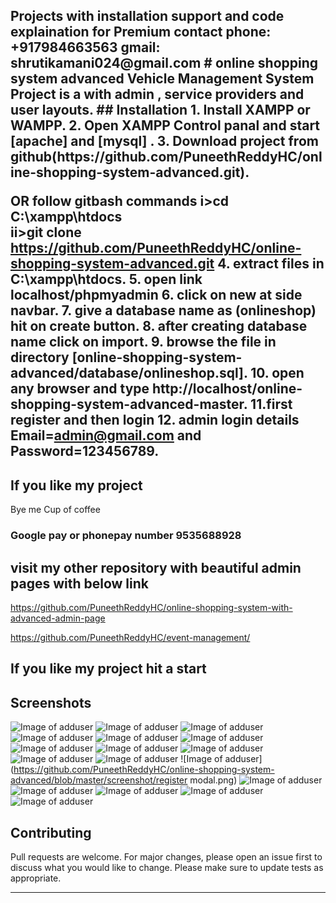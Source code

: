 <p>
<h2> Projects with installation support and code explaination for Premium contact phone: +917984663563 gmail: shrutikamani024@gmail.com 
# online shopping system advanced
Vehicle Management System Project is a with admin , service providers and user layouts.
## Installation
1. Install XAMPP or WAMPP.
2. Open XAMPP Control panal and start [apache] and [mysql] .
3. Download project from github(https://github.com/PuneethReddyHC/online-shopping-system-advanced.git).
 
 OR follow gitbash commands
    i>cd C:\\xampp\htdocs\
    ii>git clone https://github.com/PuneethReddyHC/online-shopping-system-advanced.git
4. extract files in C:\\xampp\htdocs\.
5. open link localhost/phpmyadmin
6. click on new at side navbar.
7. give a database name as (onlineshop) hit on create button.
8. after creating database name click on import.
9. browse the file in directory [online-shopping-system-advanced/database/onlineshop.sql].
10. open any browser and type http://localhost/online-shopping-system-advanced-master.
11.first register and then login
12. admin login details  Email=admin@gmail.com and Password=123456789.
## If you like my project 
   Bye me Cup of coffee
### Google pay or phonepay number 9535688928
## visit my other repository with beautiful admin pages with below link
  https://github.com/PuneethReddyHC/online-shopping-system-with-advanced-admin-page
  
  https://github.com/PuneethReddyHC/event-management/
## If you like my project hit a start
## Screenshots
![Image of adduser](https://github.com/PuneethReddyHC/online-shopping-system-advanced/blob/master/screenshot/adduser.png)
![Image of adduser](https://github.com/PuneethReddyHC/online-shopping-system-advanced/blob/master/screenshot/adminproductadd.png)
![Image of adduser](https://github.com/PuneethReddyHC/online-shopping-system-advanced/blob/master/screenshot/cartpage.png)
![Image of adduser](https://github.com/PuneethReddyHC/online-shopping-system-advanced/blob/master/screenshot/homepage.png)
![Image of adduser](https://github.com/PuneethReddyHC/online-shopping-system-advanced/blob/master/screenshot/loginmodal.png)
![Image of adduser](https://github.com/PuneethReddyHC/online-shopping-system-advanced/blob/master/screenshot/mainpage.png)
![Image of adduser](https://github.com/PuneethReddyHC/online-shopping-system-advanced/blob/master/screenshot/manageuser.png)
![Image of adduser](https://github.com/PuneethReddyHC/online-shopping-system-advanced/blob/master/screenshot/manageuseradmin.png)
![Image of adduser](https://github.com/PuneethReddyHC/online-shopping-system-advanced/blob/master/screenshot/productlistadmin.png)
![Image of adduser](https://github.com/PuneethReddyHC/online-shopping-system-advanced/blob/master/screenshot/productpage.png)
![Image of adduser](https://github.com/PuneethReddyHC/online-shopping-system-advanced/blob/master/screenshot/productzoom.png)
![Image of adduser](https://github.com/PuneethReddyHC/online-shopping-system-advanced/blob/master/screenshot/register modal.png)
![Image of adduser](https://github.com/PuneethReddyHC/online-shopping-system-advanced/blob/master/screenshot/searchfilter.png)
![Image of adduser](https://github.com/PuneethReddyHC/online-shopping-system-advanced/blob/master/screenshot/searchpage.png)
![Image of adduser](https://github.com/PuneethReddyHC/online-shopping-system-advanced/blob/master/screenshot/store.png)
![Image of adduser](https://github.com/PuneethReddyHC/online-shopping-system-advanced/blob/master/screenshot/storepage.png)
![Image of adduser](https://github.com/PuneethReddyHC/online-shopping-system-advanced/blob/master/screenshot/storepage1.png)
## Contributing
Pull requests are welcome. For major changes, please open an issue first to discuss what you would like to change.
Please make sure to update tests as appropriate.
****

